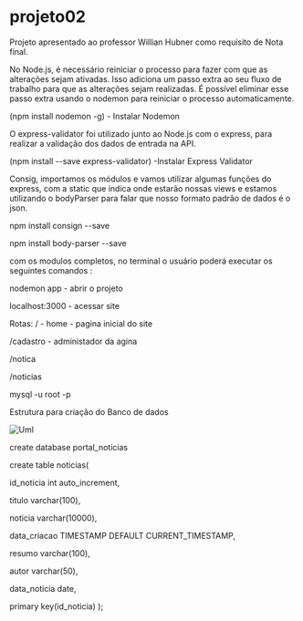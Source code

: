 # projeto02
Projeto apresentado ao professor Willian Hubner como requisito de Nota final.



No Node.js, é necessário reiniciar o processo para fazer com que as alterações sejam ativadas. 
Isso adiciona um passo extra ao seu fluxo de trabalho para que as alterações sejam realizadas. 
É possível eliminar esse passo extra usando o nodemon para reiniciar o processo automaticamente.

(npm install nodemon -g) - Instalar Nodemon 

O express-validator foi utilizado junto ao Node.js com o express, para realizar a validação dos dados de entrada na API.

(npm install --save express-validator) -Instalar Express Validator

Consig, importamos os módulos e vamos utilizar algumas funções do express, com a static que indica onde estarão nossas views e estamos utilizando o bodyParser para falar que nosso formato padrão de dados é o json.

npm install consign --save

npm install body-parser --save

com os modulos completos, no terminal o usuário poderá executar os seguintes comandos :


nodemon app - abrir o projeto

localhost:3000 - acessar site

Rotas: 
/ - home - pagina inicial do site

/cadastro - administador da agina

/notica 

/noticias

mysql -u root -p



Estrutura para criação do Banco de dados 


![Uml](https://user-images.githubusercontent.com/102121949/175663873-f9250196-78bb-4ef6-91a0-832f7bfe8c6c.png)

create database portal_noticias

create table noticias(

id_noticia int auto_increment,

titulo varchar(100),

noticia varchar(10000),

data_criacao TIMESTAMP DEFAULT CURRENT_TIMESTAMP,

resumo varchar(100),

autor varchar(50),

data_noticia date,

primary key(id_noticia)
);
